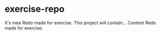 # exercise-repo
It's mee
Redo made for exercise.
This project will contain...
Content
Redo made for exercise.

